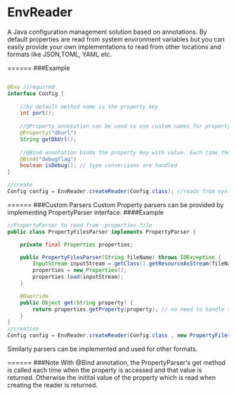 # EnvReader
A Java configuration management solution based on annotations.
By default properties are read from system environment variables but you can easily provide your own implementations to read from other locations 
and formats like JSON,TOML, YAML etc.

======
###Example

```java

@Env //required
interface Config {
  
    //by default method name is the property key
    int port();
  
    //@Property annotation can be used to use custom names for property key
    @Property("dburl")
    String getDbUrl();
  
    //@Bind annotation binds the property key with value. Each time the updated value is read
    @Bind("debugflag")
    boolean isDebug(); // type conversions are handled 
}

//create
Config config = EnvReader.createReader(Config.class); //reads from system env

```
======
###Custom Parsers
Custom Property parsers can be provided by implementing PropertyParser interface.
####Example
```java
//PropertyParser to read from .properties file
public class PropertyFilesParser implements PropertyParser {

    private final Properties properties;

    public PropertyFilesParser(String fileName) throws IOException {
        InputStream inputStream = getClass().getResourceAsStream(fileName);
        properties = new Properties();
        properties.load(inputStream);
    }

    @Override
    public Object get(String property) {
        return properties.getProperty(property); // no need to handle type conversions here
    }
}
//creation 
Config config = EnvReader.createReader(Config.class , new PropertyFilesParser("app.properties") );//now reads from app.properties file 
```
Similarly parsers can be implemented and used for other formats.

======
###Note
With @Bind annotation, the PropertyParser's get method is called each time when the property is accessed and that value is returned.
Otherwise the initital value of the property which is read when creating the reader is returned.

